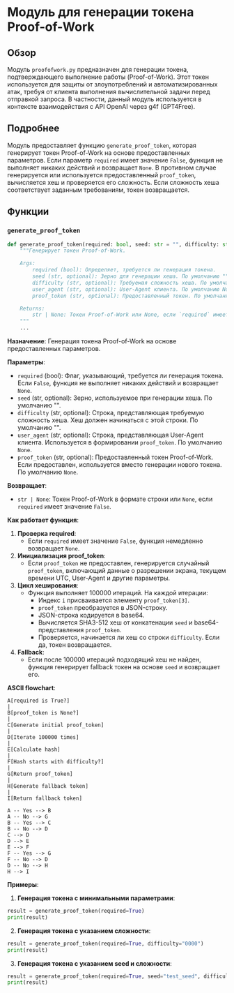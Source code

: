 # Модуль для генерации токена Proof-of-Work

## Обзор

Модуль `proofofwork.py` предназначен для генерации токена, подтверждающего выполнение работы (Proof-of-Work). Этот токен используется для защиты от злоупотреблений и автоматизированных атак, требуя от клиента выполнения вычислительной задачи перед отправкой запроса. В частности, данный модуль используется в контексте взаимодействия с API OpenAI через g4f (GPT4Free).

## Подробнее

Модуль предоставляет функцию `generate_proof_token`, которая генерирует токен Proof-of-Work на основе предоставленных параметров. Если параметр `required` имеет значение `False`, функция не выполняет никаких действий и возвращает `None`. В противном случае генерируется или используется предоставленный `proof_token`, вычисляется хеш и проверяется его сложность. Если сложность хеша соответствует заданным требованиям, токен возвращается.

## Функции

### `generate_proof_token`

```python
def generate_proof_token(required: bool, seed: str = "", difficulty: str = "", user_agent: str = None, proof_token: str = None) -> str | None:
    """Генерирует токен Proof-of-Work.

    Args:
        required (bool): Определяет, требуется ли генерация токена.
        seed (str, optional): Зерно для генерации хеша. По умолчанию "".
        difficulty (str, optional): Требуемая сложность хеша. По умолчанию "".
        user_agent (str, optional): User-Agent клиента. По умолчанию None.
        proof_token (str, optional): Предоставленный токен. По умолчанию None.

    Returns:
        str | None: Токен Proof-of-Work или None, если `required` имеет значение `False`.
    """
    ...
```

**Назначение**: Генерация токена Proof-of-Work на основе предоставленных параметров.

**Параметры**:

- `required` (bool): Флаг, указывающий, требуется ли генерация токена. Если `False`, функция не выполняет никаких действий и возвращает `None`.
- `seed` (str, optional): Зерно, используемое при генерации хеша. По умолчанию "".
- `difficulty` (str, optional): Строка, представляющая требуемую сложность хеша. Хеш должен начинаться с этой строки. По умолчанию "".
- `user_agent` (str, optional): Строка, представляющая User-Agent клиента. Используется в формировании `proof_token`. По умолчанию `None`.
- `proof_token` (str, optional): Предоставленный токен Proof-of-Work. Если предоставлен, используется вместо генерации нового токена. По умолчанию `None`.

**Возвращает**:

- `str | None`: Токен Proof-of-Work в формате строки или `None`, если `required` имеет значение `False`.

**Как работает функция**:

1. **Проверка required**:
   - Если `required` имеет значение `False`, функция немедленно возвращает `None`.
2. **Инициализация proof_token**:
   - Если `proof_token` не предоставлен, генерируется случайный `proof_token`, включающий данные о разрешении экрана, текущем времени UTC, User-Agent и другие параметры.
3. **Цикл хеширования**:
   - Функция выполняет 100000 итераций. На каждой итерации:
     - Индекс `i` присваивается элементу `proof_token[3]`.
     - `proof_token` преобразуется в JSON-строку.
     - JSON-строка кодируется в base64.
     - Вычисляется SHA3-512 хеш от конкатенации `seed` и base64-представления `proof_token`.
     - Проверяется, начинается ли хеш со строки `difficulty`. Если да, токен возвращается.
4. **Fallback**:
   - Если после 100000 итераций подходящий хеш не найден, функция генерирует fallback токен на основе `seed` и возвращает его.

**ASCII flowchart**:

```
A[required is True?]
|
B[proof_token is None?]
|
C[Generate initial proof_token]
|
D[Iterate 100000 times]
|
E[Calculate hash]
|
F[Hash starts with difficulty?]
|
G[Return proof_token]
|
H[Generate fallback token]
|
I[Return fallback token]

A -- Yes --> B
A -- No --> G
B -- Yes --> C
B -- No --> D
C --> D
D --> E
E --> F
F -- Yes --> G
F -- No --> D
D -- No --> H
H --> I
```

**Примеры**:

1. **Генерация токена с минимальными параметрами**:

```python
result = generate_proof_token(required=True)
print(result)
```

2. **Генерация токена с указанием сложности**:

```python
result = generate_proof_token(required=True, difficulty="0000")
print(result)
```

3. **Генерация токена с указанием seed и сложности**:

```python
result = generate_proof_token(required=True, seed="test_seed", difficulty="0000")
print(result)